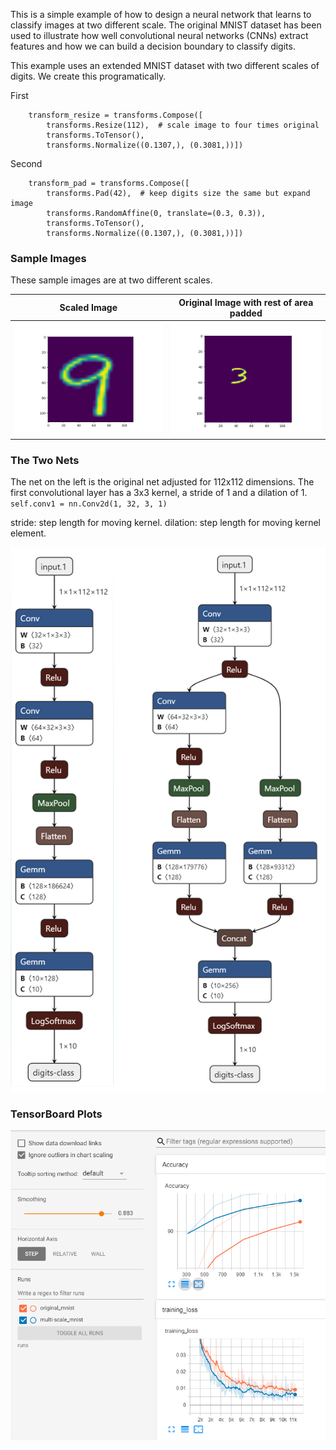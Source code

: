 
This is a simple example of how to design a neural network that learns to classify images at two different scale. The original MNIST dataset has been used to illustrate how well convolutional neural networks (CNNs) extract features and how we can build a decision boundary to classify digits. 

This example uses an extended MNIST dataset with two different scales of digits. We create this programatically.

First
```
    transform_resize = transforms.Compose([
        transforms.Resize(112),  # scale image to four times original
        transforms.ToTensor(),
        transforms.Normalize((0.1307,), (0.3081,))])
```
Second
```
    transform_pad = transforms.Compose([
        transforms.Pad(42),  # keep digits size the same but expand image
        transforms.RandomAffine(0, translate=(0.3, 0.3)),
        transforms.ToTensor(),
        transforms.Normalize((0.1307,), (0.3081,))])
```

### Sample Images
These sample images are at two different scales.

| Scaled Image                                              | Original Image with rest of area padded                   |
| ----------------------------------------------------------|---------------------------------------------------------- |
|![mnist images](./assets/Figure_1.png "Image") | ![mnist images](./assets/Figure_2.png "Image")|


### The Two Nets
The net on the left is the original net adjusted for 112x112 dimensions. The first convolutional layer has a 3x3 kernel, a stride of 1 and a dilation of 1.
`self.conv1 = nn.Conv2d(1, 32, 3, 1)`




stride: step length for moving kernel.
dilation: step length for moving kernel element.

![mnist images](./assets/combined-nets.png "Image")


### TensorBoard Plots
![mnist images](./assets/TB-test-accuracy-loss.PNG "Image")
